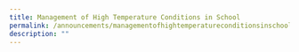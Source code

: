 ```yaml
---
title: Management of High Temperature Conditions in School
permalink: /announcements/managementofhightemperatureconditionsinschool/
description: ""
---
```

[](/files/management%20of%20high%20temperature%20in%20school.pdf)

[](/files/management%20of%20high%20temperature%20in%20school_page_1.jpg)